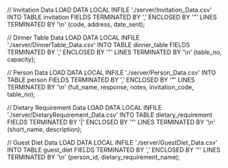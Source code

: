 // Invitation Data 
LOAD DATA LOCAL INFILE './server/Invitation_Data.csv' INTO TABLE invitation FIELDS TERMINATED BY ',' ENCLOSED BY '"' LINES TERMINATED BY '\n' (code, address, date_sent);

// Dinner Table Data 
LOAD DATA LOCAL INFILE './server/DinnerTable_Data.csv' INTO TABLE dinner_table FIELDS TERMINATED BY ',' ENCLOSED BY '"' LINES TERMINATED BY '\n' (table_no, capacity);

// Person Data 
LOAD DATA LOCAL INFILE './server/Person_Data.csv' INTO TABLE person FIELDS TERMINATED BY ',' ENCLOSED BY '"' LINES TERMINATED BY '\n' (full_name, response, notes, invitation_code, table_no);

// Dietary Requirement Data 
LOAD DATA LOCAL INFILE './server/DietaryRequirement_Data.csv' INTO TABLE dietary_requirement FIELDS TERMINATED BY '|' ENCLOSED BY '"' LINES TERMINATED BY '\n' (short_name, description);

// Guest Diet Data 
LOAD DATA LOCAL INFILE './server/GuestDiet_Data.csv' INTO TABLE guest_diet FIELDS TERMINATED BY ',' ENCLOSED BY '"' LINES TERMINATED BY '\n' (person_id, dietary_requirement_name);